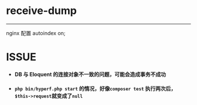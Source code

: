# receive-dump
--------------------------

nginx 配置 autoindex on;


# ISSUE
* #### DB 与 Eloquent 的连接对象不一致的问题，可能会造成事务不成功
* #### `php bin/hyperf.php start` 的情况，好像`composer test` 执行两次后，`$this->request`就变成了`null`
